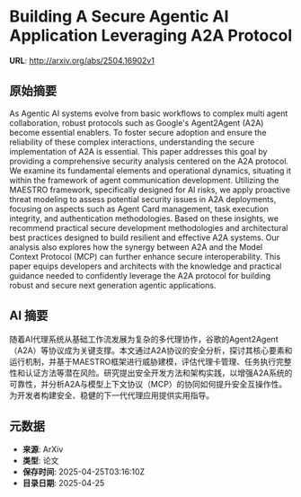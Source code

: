 # Building A Secure Agentic AI Application Leveraging A2A Protocol

**URL**: http://arxiv.org/abs/2504.16902v1

## 原始摘要

As Agentic AI systems evolve from basic workflows to complex multi agent
collaboration, robust protocols such as Google's Agent2Agent (A2A) become
essential enablers. To foster secure adoption and ensure the reliability of
these complex interactions, understanding the secure implementation of A2A is
essential. This paper addresses this goal by providing a comprehensive security
analysis centered on the A2A protocol. We examine its fundamental elements and
operational dynamics, situating it within the framework of agent communication
development. Utilizing the MAESTRO framework, specifically designed for AI
risks, we apply proactive threat modeling to assess potential security issues
in A2A deployments, focusing on aspects such as Agent Card management, task
execution integrity, and authentication methodologies.
  Based on these insights, we recommend practical secure development
methodologies and architectural best practices designed to build resilient and
effective A2A systems. Our analysis also explores how the synergy between A2A
and the Model Context Protocol (MCP) can further enhance secure
interoperability. This paper equips developers and architects with the
knowledge and practical guidance needed to confidently leverage the A2A
protocol for building robust and secure next generation agentic applications.


## AI 摘要

随着AI代理系统从基础工作流发展为复杂的多代理协作，谷歌的Agent2Agent（A2A）等协议成为关键支撑。本文通过A2A协议的安全分析，探讨其核心要素和运行机制，并基于MAESTRO框架进行威胁建模，评估代理卡管理、任务执行完整性和认证方法等潜在风险。研究提出安全开发方法和架构实践，以增强A2A系统的可靠性，并分析A2A与模型上下文协议（MCP）的协同如何提升安全互操作性。为开发者构建安全、稳健的下一代代理应用提供实用指导。

## 元数据

- **来源**: ArXiv
- **类型**: 论文
- **保存时间**: 2025-04-25T03:16:10Z
- **目录日期**: 2025-04-25
